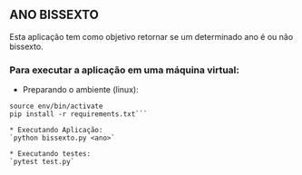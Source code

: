 ## ANO BISSEXTO
Esta aplicação tem como objetivo retornar se um determinado ano é ou não bissexto.

### Para executar a aplicação em uma máquina virtual:

* Preparando o ambiente (linux):
```virtualenv -p python3 env
source env/bin/activate
pip install -r requirements.txt```

* Executando Aplicação:
`python bissexto.py <ano>`

* Executando testes:
`pytest test.py`